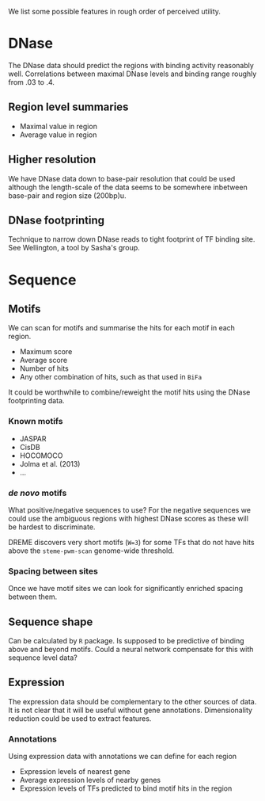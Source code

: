 We list some possible features in rough order of perceived utility.

# DNase

The DNase data should predict the regions with binding activity reasonably
well.  Correlations between maximal DNase levels and binding range roughly from
.03 to .4.

## Region level summaries

- Maximal value in region
- Average value in region


## Higher resolution

We have DNase data down to base-pair resolution that could be used although the
length-scale of the data seems to be somewhere inbetween base-pair and region
size (200bp)u.


## DNase footprinting

Technique to narrow down DNase reads to tight footprint of TF binding site. See
Wellington, a tool by Sasha's group.


# Sequence

## Motifs

We can scan for motifs and summarise the hits for each motif in each region.

- Maximum score
- Average score
- Number of hits
- Any other combination of hits, such as that used in `BiFa`

It could be worthwhile to combine/reweight the motif hits using the DNase
footprinting data.


### Known motifs

- JASPAR
- CisDB
- HOCOMOCO
- Jolma et al. (2013)
- ...


### *de novo* motifs

What positive/negative sequences to use? For the negative sequences we could
use the ambiguous regions with highest DNase scores as these will be hardest to
discriminate.

DREME discovers very short motifs (`W=3`) for some TFs that do not have hits
above the `steme-pwm-scan` genome-wide threshold.


### Spacing between sites

Once we have motif sites we can look for significantly enriched spacing between
them.


## Sequence shape

Can be calculated by `R` package. Is supposed to be predictive of binding above
and beyond motifs. Could a neural network compensate for this with sequence
level data?


## Expression

The expression data should be complementary to the other sources of data. It is
not clear that it will be useful without gene annotations. Dimensionality
reduction could be used to extract features.


### Annotations

Using expression data with annotations we can define for each region

- Expression levels of nearest gene
- Average expression levels of nearby genes
- Expression levels of TFs predicted to bind motif hits in the region
